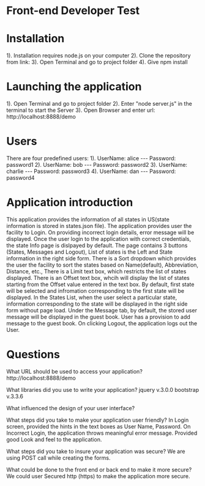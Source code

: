 
# Front-end Developer Test

# Installation
1). Installation requires node.js on your computer
2). Clone the repository from link: 
3). Open Terminal and go to project folder
4). Give npm install

# Launching the application
1). Open Terminal and go to project folder
2). Enter "node server.js" in the terminal to start the Server
3). Open Browser and enter url: http://localhost:8888/demo

# Users
There are four predefined users:
1). UserName: alice 
--- Password: password1
2). UserName: bob 
--- Password: password2
3). UserName: charlie 
--- Password: password3
4). UserName: dan 
--- Password: password4

# Application introduction

This application provides the information of all states in US(state information is stored in states.json file). 
The application provides user the facility to Login.
On providing incorrect login details, error message will be displayed.
Once the user login to the application with correct credentials, the state Info page is dislpayed by default.
The page contains 3 buttons (States, Messages and Logout), List of states is the Left and State information in the right side form.
There is a Sort dropdown which provides the user the facility to sort the states based on Name(default), Abbreviation, Distance, etc., 
There is a Limit text box, which restricts the list of states displayed.
There is an Offset text box, whcih will display the list of states starting from the Offset value entered in the text box.
By default, first state will be selected and infromation corresponding to the first state will be displayed.
In the States List, when the user select a particular state, information corresponding to the state will be displayed in the right side form without page load. 
Under the Message tab, by default, the stored user message will be displayed in the guest book.
User has a provision to add message to the guest book.
On clicking Logout, the application logs out the User.

# Questions

What URL should be used to access your application?
http://localhost:8888/demo

What libraries did you use to write your application?
jquery v.3.0.0 
bootstrap v.3.3.6

What influenced the design of your user interface?

What steps did you take to make your application user friendly?
In Login screen, provided the hints in the text boxes as User Name, Password. 
On Incorrect Login, the application throws meaningful error message.
Provided good Look and feel to the application.

What steps did you take to insure your application was secure?
We are using POST call while creating the forms.

What could be done to the front end or back end to make it more secure?
We could user Secured http (https) to make the application more secure.

